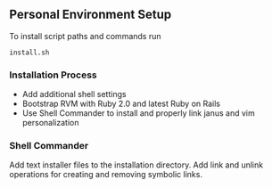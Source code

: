 ## Personal Environment Setup
To install script paths and commands run

    install.sh

### Installation Process
* Add additional shell settings
* Bootstrap RVM with Ruby 2.0  and latest Ruby on Rails
* Use Shell Commander to install and properly link janus and vim
  personalization

### Shell Commander
Add text installer files to the installation directory. Add link and
unlink operations for creating and removing symbolic links.  
